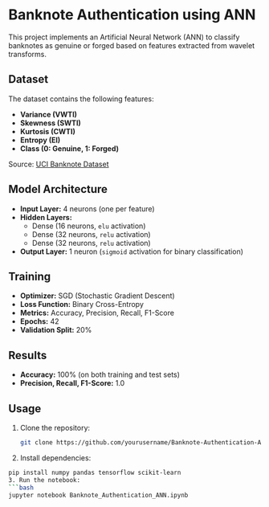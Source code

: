 # Banknote Authentication using ANN

This project implements an Artificial Neural Network (ANN) to classify banknotes as genuine or forged based on features extracted from wavelet transforms.

## Dataset
The dataset contains the following features:
- **Variance (VWTI)**  
- **Skewness (SWTI)**  
- **Kurtosis (CWTI)**  
- **Entropy (EI)**  
- **Class (0: Genuine, 1: Forged)**  

Source: [UCI Banknote Dataset](https://archive.ics.uci.edu/ml/datasets/banknote+authentication)

## Model Architecture
- **Input Layer:** 4 neurons (one per feature)  
- **Hidden Layers:**  
  - Dense (16 neurons, `elu` activation)  
  - Dense (32 neurons, `relu` activation)  
  - Dense (32 neurons, `relu` activation)  
- **Output Layer:** 1 neuron (`sigmoid` activation for binary classification)  

## Training
- **Optimizer:** SGD (Stochastic Gradient Descent)  
- **Loss Function:** Binary Cross-Entropy  
- **Metrics:** Accuracy, Precision, Recall, F1-Score  
- **Epochs:** 42  
- **Validation Split:** 20%  

## Results
- **Accuracy:** 100% (on both training and test sets)  
- **Precision, Recall, F1-Score:** 1.0  

## Usage
1. Clone the repository:
   ```bash
   git clone https://github.com/yourusername/Banknote-Authentication-ANN.git
2. Install dependencies:
```bash
pip install numpy pandas tensorflow scikit-learn
3. Run the notebook:
```bash
jupyter notebook Banknote_Authentication_ANN.ipynb
